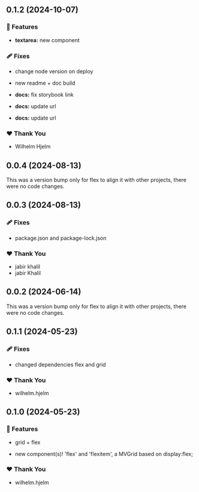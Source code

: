 ## 0.1.2 (2024-10-07)


### 🚀 Features

- **textarea:** new component


### 🩹 Fixes

- change node version on deploy

- new readme + doc build

- **docs:** fix storybook link

- **docs:** update url

- **docs:** update url


### ❤️  Thank You

- Wilhelm Hjelm

## 0.0.4 (2024-08-13)

This was a version bump only for flex to align it with other projects, there were no code changes.

## 0.0.3 (2024-08-13)


### 🩹 Fixes

- package.json and package-lock.json


### ❤️  Thank You

- jabir khalil
- jabir Khalil

## 0.0.2 (2024-06-14)

This was a version bump only for flex to align it with other projects, there were no code changes.

## 0.1.1 (2024-05-23)

### 🩹 Fixes

- changed dependencies flex and grid

### ❤️ Thank You

- wilhelm.hjelm

## 0.1.0 (2024-05-23)

### 🚀 Features

- grid + flex

- new component(s)! 'flex' and 'flexitem', a MVGrid based on display:flex;

### ❤️ Thank You

- wilhelm.hjelm
